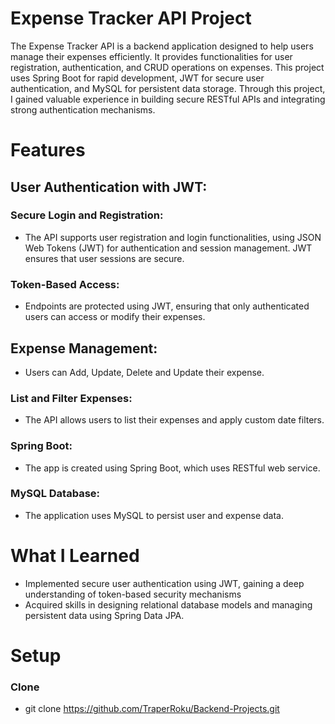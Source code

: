 # Expense Tracker API Project
The Expense Tracker API is a backend application designed to help users manage their expenses efficiently. It provides functionalities for user registration, authentication, and CRUD operations on expenses. This project uses Spring Boot for rapid development, JWT for secure user authentication, and MySQL for persistent data storage. Through this project, I gained valuable experience in building secure RESTful APIs and integrating strong authentication mechanisms.

# Features
## User Authentication with JWT: 
### Secure Login and Registration:
- The API supports user registration and login functionalities, using JSON Web Tokens (JWT) for authentication and session management. JWT ensures that user sessions are secure.
### Token-Based Access: 
- Endpoints are protected using JWT, ensuring that only authenticated users can access or modify their expenses.
## Expense Management:
- Users can Add, Update, Delete and Update their expense.
### List and Filter Expenses:
- The API allows users to list their expenses and apply custom date filters.
### Spring Boot:
- The app is created using Spring Boot, which uses RESTful web service.
### MySQL Database:
- The application uses MySQL to persist user and expense data.
# What I Learned
- Implemented secure user authentication using JWT, gaining a deep understanding of token-based security mechanisms
- Acquired skills in designing relational database models and managing persistent data using Spring Data JPA.

# Setup
### Clone 
- git clone https://github.com/TraperRoku/Backend-Projects.git

